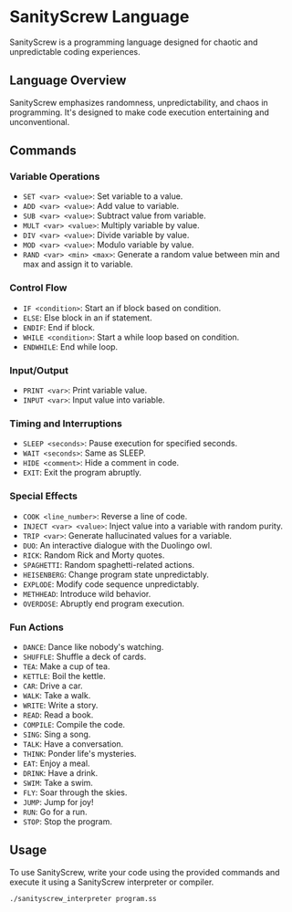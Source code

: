 # SanityScrew Language

SanityScrew is a programming language designed for chaotic and unpredictable coding experiences.

## Language Overview

SanityScrew emphasizes randomness, unpredictability, and chaos in programming. It's designed to make code execution entertaining and unconventional.

## Commands

### Variable Operations

- `SET <var> <value>`: Set variable to a value.
- `ADD <var> <value>`: Add value to variable.
- `SUB <var> <value>`: Subtract value from variable.
- `MULT <var> <value>`: Multiply variable by value.
- `DIV <var> <value>`: Divide variable by value.
- `MOD <var> <value>`: Modulo variable by value.
- `RAND <var> <min> <max>`: Generate a random value between min and max and assign it to variable.

### Control Flow

- `IF <condition>`: Start an if block based on condition.
- `ELSE`: Else block in an if statement.
- `ENDIF`: End if block.
- `WHILE <condition>`: Start a while loop based on condition.
- `ENDWHILE`: End while loop.

### Input/Output

- `PRINT <var>`: Print variable value.
- `INPUT <var>`: Input value into variable.

### Timing and Interruptions

- `SLEEP <seconds>`: Pause execution for specified seconds.
- `WAIT <seconds>`: Same as SLEEP.
- `HIDE <comment>`: Hide a comment in code.
- `EXIT`: Exit the program abruptly.

### Special Effects

- `COOK <line_number>`: Reverse a line of code.
- `INJECT <var> <value>`: Inject value into a variable with random purity.
- `TRIP <var>`: Generate hallucinated values for a variable.
- `DUO`: An interactive dialogue with the Duolingo owl.
- `RICK`: Random Rick and Morty quotes.
- `SPAGHETTI`: Random spaghetti-related actions.
- `HEISENBERG`: Change program state unpredictably.
- `EXPLODE`: Modify code sequence unpredictably.
- `METHHEAD`: Introduce wild behavior.
- `OVERDOSE`: Abruptly end program execution.

### Fun Actions

- `DANCE`: Dance like nobody's watching.
- `SHUFFLE`: Shuffle a deck of cards.
- `TEA`: Make a cup of tea.
- `KETTLE`: Boil the kettle.
- `CAR`: Drive a car.
- `WALK`: Take a walk.
- `WRITE`: Write a story.
- `READ`: Read a book.
- `COMPILE`: Compile the code.
- `SING`: Sing a song.
- `TALK`: Have a conversation.
- `THINK`: Ponder life's mysteries.
- `EAT`: Enjoy a meal.
- `DRINK`: Have a drink.
- `SWIM`: Take a swim.
- `FLY`: Soar through the skies.
- `JUMP`: Jump for joy!
- `RUN`: Go for a run.
- `STOP`: Stop the program.

## Usage

To use SanityScrew, write your code using the provided commands and execute it using a SanityScrew interpreter or compiler.

```bash
./sanityscrew_interpreter program.ss
```
